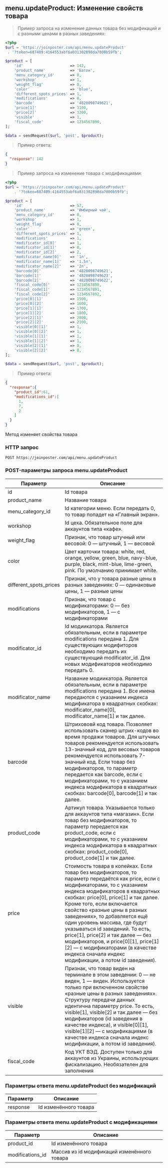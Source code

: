 ## menu.updateProduct: Изменение свойств товара

> Пример запроса на изменение данных товара без модификаций и с разными ценами в разных заведениях:

```php
<?php
$url = 'https://joinposter.com/api/menu.updateProduct'
 . '?token=687409:4164553abf6a031302898da7800b59fb';

$product = [
    'id'                     => 142,
    'product_name'           => 'Батон',
    'menu_category_id'       => 0,
    'workshop'               => 1,
    'weight_flag'            => 0,
    'color'                  => 'blue',
    'different_spots_prices' => 1,
    'modifications'          => 0,
    'barcode'                => '4820098749621',
    'price[1]'               => 3100,
    'price[2]'               => 3200,
    'visible'                => 1,
    'fiscal_code'            => 1234567890,
];

$data = sendRequest($url, 'post', $product);
```

> Пример ответа:

```json
{  
  "response": 142
}
```

> Пример запроса на изменение товара с модификациями:

```php
<?php
$url = 'https://joinposter.com/api/menu.updateProduct'
    . '?token=687409:4164553abf6a031302898da7800b59fb';

$product = [
    'id'                     => 57,
    'product_name'           => 'Имбирный чай',
    'menu_category_id'       => 0,
    'workshop'               => 1,
    'weight_flag'            => 0,
    'color'                  => 'green',
    'different_spots_prices' => 1,
    'modifications'          => 1,
    'modificator_id[0]'      => 1,
    'modificator_id[1]'      => 0,
    'modificator_id[2]'      => 2,
    'modificator_name[0]'    => '1л',
    'modificator_name[1]'    => '1.5л',
    'modificator_name[2]'    => '2л',
    'barcode[0]'             => '4820098749621',
    'barcode[1]'             => '4820098749623',
    'barcode[2]'             => '4820098749622',
    'fiscal_code[0]'         => 1234567890,
    'fiscal_code[1]'         => 1234567891,
    'fiscal_code[2]'         => 1234567892,
    'price[0][1]'            => 1500,
    'price[0][2]'            => 1600,
    'price[1][1]'            => 1700,
    'price[1][2]'            => 1800,
    'price[2][1]'            => 2000,
    'price[2][2]'            => 2100,
    'visible[0][1]'          => 1,
    'visible[0][2]'          => 1,
    'visible[1][1]'          => 1,
    'visible[1][2]'          => 1,
    'visible[2][1]'          => 0,
    'visible[2][2]'          => 0,
];

$data = sendRequest($url, 'post', $product);
```

> Пример ответа:

```json
{  
  "response":{  
    "product_id":61,
    "modifications_id":[  
      1,
      7,
      2
    ]
  }
}
```

Метод изменяет свойства товара

### HTTP запрос

`POST https://joinposter.com/api/menu.updateProduct`

### POST-параметры запроса menu.updateProduct

Параметр | Описание
-------- | --------
id | Id товара
product_name | Название товара
menu_category_id | Id категории меню. Если передать 0, то товар попадет на «Главный экран».
workshop | Id цеха. Обязательное поле для аккаунтов типа «кафе».
weight_flag | Признак, что товар штучный или весовой: 0 — штучный, 1 — весовой
color | Цвет карточки товара: white, red, orange, yellow, green, blue, navy-blue, purple, black, mint-blue, lime-green, pink. По умолчанию принимает white.
different_spots_prices | Признак, что у товара разные цены в разных заведениях: 0 — одинаковые цены, 1 — разные цены
modifications | Признак, что товар с модификаторами: 0 — без модификаторов, 1 — с модификаторами
modificator_id | Id модиикатора. Является обязательным, если в параметре modifications передана 1. Для существующих модифиторов необходимо передать их существующий modificator_id. Для новых модификаторов необходимо передать 0.
modificator_name | Название модиикатора. Является обязательным, если в параметре modifications передана 1. Все имена передаются с указанием индекса модификатора в квадратных скобках: modificator_name[0], modificator_name[1] и так далее.
barcode | Штрихововй код товара. Позволяет использовать сканер штрих-кодов во время продажи товаров. Для штучных товаров рекомендуется использовать 13-значный код, для весовых товаров рекомендуется использовать 7-значный код. Если товар без модификаторов, то параметр передается как barcode, если с модификаторами, то с указанием индекса модификатора в квадратных скобках: barcode[0], barcode[1] и так далее.
product_code | Артикул товара. Указывается только для аккаунтов типа «магазин». Если товар без модификаторов, то параметр передается как product_code, если с модификаторами, то с указанием индекса модификатора в квадратных скобках: product_code[0], product_code[1] и так далее.
price | Стоимость товара в копейках. Если товар без модификаторов, то параметр передаётся как price, если с модификаторами, то с указанием индекса модификаторов в квадратных скобках: price[0], price[1] и так далее. Кроме того, если включается свойство «разные цены в разных заведениях», то добавляется ещё один уровень массива, где будут указываться id заведений. То есть, price[1], price[2] и так далее — без модификаторов, и price[0][1], price[1][2] — с модификаторами (в качестве индекса сначала индекс модификации, а потом id заведения).
visible | Признак, что товар виден на терминале в этом заведении: 0 — не виден, 1 — виден. Используется только при включенном свойстве «разные цены в разных заведениях». Структуру передачи данных идентична параметру price. То есть, visible[1], visible[2] и так далее — без модификаторов (id заведения в качестве индекса), и visible[0][1], visible[1][2] — с модификациями (в качестве индекса сначала индекс модификации, а потом id заведения).
fiscal_code | Код УКТ ВЭД. Доступен только для аккаунтов из Украины, использующих фискализацию. Необязателен для заполнения

### Параметры ответа menu.updateProduct без модификаций

Параметр | Описание
-------- | --------
response | Id изменённого товара

### Параметры ответа menu.updateProduct с модификациями

Параметр | Описание
-------- | --------
product_id | Id изменённого товара
modifications_id | Массив из id модификаций изменённого товара
